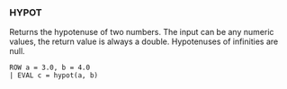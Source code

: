<!--
This is generated by ESQL's AbstractFunctionTestCase. Do no edit it. See ../README.md for how to regenerate it.
-->

### HYPOT
Returns the hypotenuse of two numbers. The input can be any numeric values, the return value is always a double.
Hypotenuses of infinities are null.

```
ROW a = 3.0, b = 4.0
| EVAL c = hypot(a, b)
```
